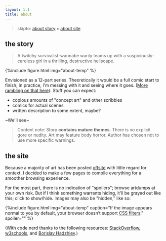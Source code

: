 ```yaml
---
layout: 1.1
title: about
---
```

> skipto: [about story](#the-story) ▪ [about site](#the-site)

## the story
> A twitchy survivalist-wannabe warily teams up with a suspiciously-careless girl in a thrilling, destructive hellscape.

{%include figure.html
	img="about-temp"
%}

Envisioned as a 12-part series. Theoretically it would be a full comic start to finish; in practice, I'm messing with it and seeing where it goes. (<a href="https://a-flyleaf.github.io/blog/project-rambling#now-what" target="_blank">More rambling on that here</a>). Stuff you can expect:

- copious amounts of "concept art" and other scribbles
- comics for actual scenes
- written description to some extent, maybe?

~We'll see~

> Content note: Story **contains mature themes**. There is no explicit gore or nudity. Art may feature body horror. Author has chosen not to use more specific warnings.

## the site
Because a majority of art has been posted <a href="https://www.deviantart.com/a-flyleaf/gallery?q=%23unmooredrandos" target="_blank">offsite</a> with little regard for context, I decided to make a few pages to compile everything for a smoother browsing experience.

For the most part, there is no indication of "spoilers"; browse artdumps at your own risk. But if I think something warrants hiding, it'll be grayed out <span class="spoiler">like this</span>; click to show/hide. Images may also be "hidden," like so:

{%include figure.html
	img="about-temp"
	caption="If the image appears normal to you by default, your browser doesn’t support <a href='https://caniuse.com/css-filters' target='_blank'>CSS filters</a>."
	spoiler=""
%}

(With code nerd thanks to the following resources: <a href="https://stackoverflow.com/a/19075983" target="_blank">StackOverflow</a>, <a href="https://www.w3schools.com/jsref/met_document_queryselector.asp" target="_blank">w3schools</a>, and <a href="https://bobbyhadz.com/blog/javascript-addeventlistener-queryselectorall" target="_blank">Borislav Hadzhiev</a>.)